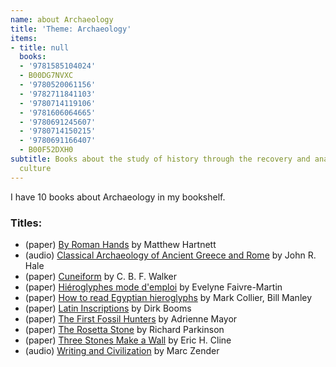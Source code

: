 ```yaml
---
name: about Archaeology
title: 'Theme: Archaeology'
items:
- title: null
  books:
  - '9781585104024'
  - B00DG7NVXC
  - '9780520061156'
  - '9782711841103'
  - '9780714119106'
  - '9781606064665'
  - '9780691245607'
  - '9780714150215'
  - '9780691166407'
  - B00F52DXH0
subtitle: Books about the study of history through the recovery and analysis of material
  culture
---
```

I have 10 books about Archaeology in my bookshelf.

### Titles:
- (paper) [By Roman Hands](/books/info/9781585104024) by Matthew Hartnett
- (audio) [Classical Archaeology of Ancient Greece and Rome](/books/info/B00DG7NVXC) by John R. Hale
- (paper) [Cuneiform](/books/info/9780520061156) by C. B. F. Walker
- (paper) [Hiéroglyphes mode d'emploi](/books/info/9782711841103) by Evelyne Faivre-Martin
- (paper) [How to read Egyptian hieroglyphs](/books/info/9780714119106) by Mark Collier, Bill Manley
- (paper) [Latin Inscriptions](/books/info/9781606064665) by Dirk Booms
- (paper) [The First Fossil Hunters](/books/info/9780691245607) by Adrienne Mayor
- (paper) [The Rosetta Stone](/books/info/9780714150215) by Richard Parkinson
- (paper) [Three Stones Make a Wall](/books/info/9780691166407) by Eric H. Cline
- (audio) [Writing and Civilization](/books/info/B00F52DXH0) by Marc Zender
